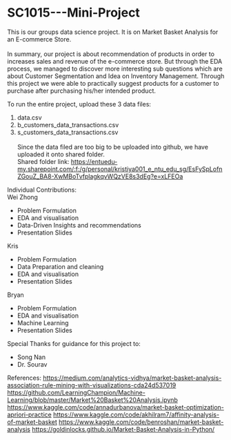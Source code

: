 # SC1015---Mini-Project

This is our groups data science project. It is on Market Basket Analysis for an E-commerce Store. <br /><br />
In summary, our project is about recommendation of products in order to increases sales and revenue of the e-commerce store. But through the EDA process, we managed to discover more interesting sub questions which are about Customer Segmentation and Idea on Inventory Management. Through this project we were able to practically suggest products for a customer to purchase after purchasing his/her intended product. 

To run the entire project, upload these 3 data files:<br />
1. data.csv 
2. b_customers_data_transactions.csv
3. s_customers_data_transactions.csv<br /><br />
Since the data filed are too big to be uploaded into github, we have uploaded it onto shared folder. <br />
Shared folder link: https://entuedu-my.sharepoint.com/:f:/g/personal/kristiya001_e_ntu_edu_sg/EsFySpLofnZGouZ_BA8-XwMBoTvfplagkqvWQzVE8s3dEg?e=xLFEOa


Individual Contributions: <br />
Wei Zhong 
- Problem Formulation 
- EDA and visualisation 
- Data-Driven Insights and recommendations
- Presentation Slides 

Kris 
- Problem Formulation
- Data Preparation and cleaning
- EDA and visualisation 
- Presentation Slides

Bryan
- Problem Formulation 
- EDA and visualisation
- Machine Learning 
- Presentation Slides 

Special Thanks for guidance for this project to: <br />
- Song Nan <br />
- Dr. Sourav 

References: 
https://medium.com/analytics-vidhya/market-basket-analysis-association-rule-mining-with-visualizations-cda24d537019
https://github.com/LearningChampion/Machine-Learning/blob/master/Market%20Basket%20Analysis.ipynb
https://www.kaggle.com/code/annadurbanova/market-basket-optimization-apriori-practice
https://www.kaggle.com/code/akhilram7/affinity-analysis-of-market-basket
https://www.kaggle.com/code/benroshan/market-basket-analysis 
https://goldinlocks.github.io/Market-Basket-Analysis-in-Python/
